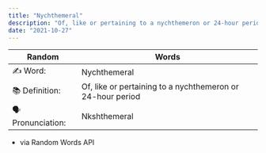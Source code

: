 ```yaml
---
title: "Nychthemeral"
description: "Of, like or pertaining to a nychthemeron or 24-hour period  ."
date: "2021-10-27"
---
```


| Random | Words |
| ----------- | ----------- |
✍️ Word: | Nychthemeral
📚 Definition: | Of, like or pertaining to a nychthemeron or 24-hour period  
🗣 Pronunciation: | Nkshthemeral

- via Random Words API
